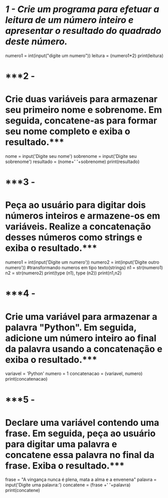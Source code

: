 # ***1 - Crie um programa para efetuar a leitura de um número inteiro e apresentar o resultado do quadrado deste número.***
numero1 = int(input("digite um numero"))
leitura = (numero1*2)
print(leitura)





# ***2 -
# Crie duas variáveis para armazenar seu primeiro nome e sobrenome. Em seguida, concatene-as para formar seu nome completo e exiba o resultado.***
nome = input('Digite seu nome')
sobrenome = input('Digite seu sobrenome')
resultado = (nome+' '+sobrenome)
print(resultado)


# ***3 -
# Peça ao usuário para digitar dois números inteiros e armazene-os em variáveis. Realize a concatenação desses números como strings e exiba o resultado.***
numero1 = int(input('Digite um numero'))
numero2 = int(input('Digite outro numero'))
#transformando numeros em tipo texto(strings)
n1 = str(numero1)
n2 = str(numero2)
print(type (n1), type (n2))
print(n1,n2)




# ***4 -
# Crie uma variável para armazenar a palavra "Python". Em seguida, adicione um número inteiro ao final da palavra usando a concatenação e exiba o resultado.***
variavel = 'Python'
numero = 1
concatenacao = (variavel, numero)
print(concatenacao)





# ***5 -
# Declare uma variável contendo uma frase. Em seguida, peça ao usuário para digitar uma palavra e concatene essa palavra no final da frase. Exiba o resultado.***
frase = "A vingança nunca é plena, mata a alma e a envenena"
palavra = input('Digite uma palavra:')
concatene = (frase +' '+palavra)
print(concatene)
